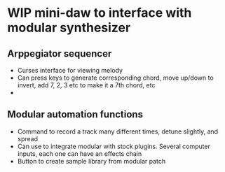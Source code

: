 # WIP mini-daw to interface with modular synthesizer

## Arppegiator sequencer
 - Curses interface for viewing melody
 - Can press keys to generate corresponding chord, move up/down to invert, add 7, 2, 3 etc to make it a 7th chord, etc
 - 

## Modular automation functions
 - Command to record a track many different times, detune slightly, and spread
 - Can use to integrate modular with stock plugins. Several computer inputs, each one can have an effects chain
 - Button to create sample library from modular patch
